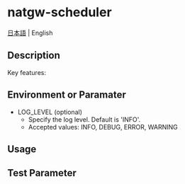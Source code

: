 # natgw-scheduler

[日本語](README.ja.md) | English

## Description


Key features:


## Environment or Paramater

- LOG_LEVEL (optional)
  - Specify the log level. Default is 'INFO'.
  - Accepted values: INFO, DEBUG, ERROR, WARNING

## Usage


## Test Parameter


